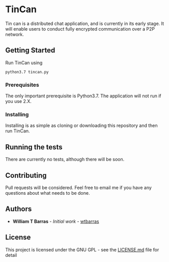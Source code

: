 # TinCan

Tin can is a distributed chat application, and is currently in its early stage.
It will enable users to conduct fully encrypted communication over a P2P network.


## Getting Started

Run TinCan using

```
python3.7 tincan.py
```

### Prerequisites

The only important prerequisite is Python3.7. The application will not run if you use 2.X.



### Installing

Installing is as simple as cloning or downloading this repository and then run TinCan.

## Running the tests

There are currently no tests, although there will be soon.

## Contributing

Pull requests will be considered. Feel free to email me if you have any questions about what needs to be done.

## Authors

* **William T Barras** - *Initial work* - [wtbarras](https://github.com/wtbarras)

## License

This project is licensed under the GNU GPL - see the [LICENSE.md](LICENSE.md) file for detail
